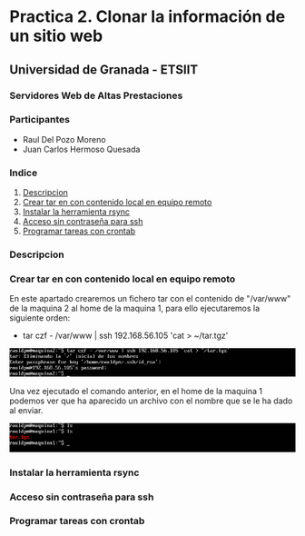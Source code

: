 # Practica 2. Clonar la información de un sitio web #
 
## Universidad de Granada - ETSIIT ##
### Servidores Web de Altas Prestaciones ###

### Participantes ###

- Raul Del Pozo Moreno
- Juan Carlos Hermoso Quesada

### Indice ###

1. [Descripcion](#id1)
2. [Crear tar en con contenido local en equipo remoto](#id2)
3. [Instalar la herramienta rsync](#id3)
4. [Acceso sin contraseña para ssh](#id4)
5. [Programar tareas con crontab](#id5)

### Descripcion <a name="id1"></a>



### Crear tar en con contenido local en equipo remoto <a name="id2"></a>

En este apartado crearemos un fichero tar con el contenido de "/var/www" de la maquina 2 al home de la maquina 1, para ello ejecutaremos la siguiente orden:

- tar czf - /var/www | ssh 192.168.56.105 'cat > ~/tar.tgz'

![Imagen CreacionYEnvioTarEnRemoto](https://github.com/rauldpm/SWAP1718/blob/master/Practica2/Imagenes/enviandoArchivo.png "Imagen CreacionYEnvioTarEnRemoto")

Una vez ejecutado el comando anterior, en el home de la maquina 1 podemos ver que ha aparecido un archivo con el nombre que se le ha dado al enviar.

![Imagen ComprobandoTar](https://github.com/rauldpm/SWAP1718/blob/master/Practica2/Imagenes/archivoRecibido.png "Imagen ComprobandoTar")


### Instalar la herramienta rsync <a name="id3"></a>



### Acceso sin contraseña para ssh <a name="id4"></a>

### Programar tareas con crontab <a name="id5"></a>


